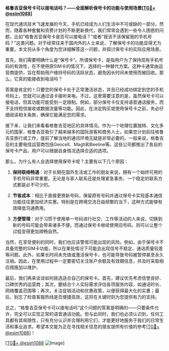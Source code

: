 **格鲁吉亚保号卡可以接电话吗？——全面解析保号卡的功能与使用场景[[TG💪+ @esim1088](https://t.me/s/esim1088)]**

在现代通讯技术飞速发展的今天，手机已经成为人们生活中不可或缺的一部分。然而，随着各种套餐和资费计划的不断更新换代，我们常常会遇到一些令人困惑的问题，比如“格鲁吉亚保号卡是否可以接电话？”或者“我该不该保留我的手机号码？”这类问题。对于经常往来于国内外的人士来说，了解保号卡的功能显得尤为重要。本文将从多个角度为您详细解答这一问题，并探讨保号卡的实际应用场景。

首先，我们需要明确什么是“保号卡”。所谓保号卡，是指用户为了保持现有手机号码的有效性，在不使用原SIM卡的情况下，选择的一种替代方案。这种卡通常由运营商提供，旨在帮助用户维持号码的活跃状态，避免因长时间未使用而被回收。那么，它真的能接收到电话吗？

答案是肯定的！只要您的保号卡处于正常激活状态，并且已经成功绑定到您的手机号码上，您就可以通过该卡接听来电。不过，这里需要注意的是，虽然保号卡可以接电话，但其功能可能受到一定限制。例如，部分保号卡仅支持语音通话服务，而不支持短信接收或数据流量等功能。因此，在决定购买或使用保号卡之前，务必仔细阅读相关条款，确保它能满足您的需求。

接下来，让我们来看看格鲁吉亚地区的具体情况。作为一个地理位置独特、文化多元的国家，格鲁吉亚吸引了越来越多的国际游客和商务人士。如果您计划前往格鲁吉亚旅行或工作，提前了解当地的通讯环境无疑是非常必要的。一般来说，格鲁吉亚的主要电信运营商包括Geocell、Magti和Beeline等。这些公司都推出了各自的保号卡产品，用户可以根据自身情况选择合适的选项。

那么，为什么有人会选择使用保号卡呢？主要有以下几个原因：

1. **保持联络畅通**：对于长期在国外生活或工作的朋友来说，拥有一个始终可用的手机号码非常重要。无论是与家人联系还是处理紧急事务，一个稳定的联系方式都是必不可少的。

2. **节省成本**：相比于直接更换新号码，保留原有号码并通过保号卡实现基本通信功能往往更加经济实惠。特别是在跨境交流日益频繁的当下，这种方式能够有效降低沟通费用。

3. **方便管理**：对于习惯于使用单一号码进行社交、工作等活动的人来说，切换到新的号码可能会带来诸多不便。而通过保号卡继续使用旧号码，则可以让整个过程变得更加顺畅自然。

当然，在享受便利的同时，我们也应该警惕可能出现的风险。例如，由于保号卡不具备完整的SIM卡功能，所以在某些情况下可能会出现信号不稳定、通话质量较差等问题。此外，如果长时间未充值或激活保号卡，也可能导致号码被暂停甚至永久注销。因此，在使用过程中一定要密切关注账户余额及有效期信息，并及时采取相应措施加以维护。

最后，我们再来谈谈如何挑选适合自己的保号卡。首先，建议优先考虑信誉良好、口碑优秀的运营商；其次，要结合个人实际需求评估各项服务内容，如通话时长、网络覆盖范围等；再次，关注促销活动和优惠政策，以便获得最大化的实惠；最后，别忘了检查客服热线是否便捷高效，这将在关键时刻为您提供有力的支持。

总之，“格鲁吉亚保号卡可以接电话吗”这个问题的答案是明确的——只要条件允许，完全可以实现正常的语音通话功能。但与此同时，我们也必须认识到，任何工具都有其局限性，只有充分认识并合理利用它们，才能更好地服务于我们的日常生活和事业追求。希望本文能为正在寻找相关信息的朋友提供有价值的参考[[TG💪+ @esim1088](https://t.me/s/esim1088)]！

[[TG💪+ @esim1088](https://t.me/s/esim1088) ![Image](https://i.postimg.cc/4NQfJmqS/Snipaste-2025-05-13-00-14-12.png)]